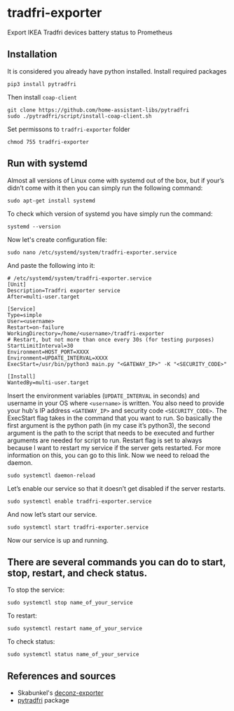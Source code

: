 # tradfri-exporter
Export IKEA Tradfri devices battery status to Prometheus

## Installation

It is considered you already have python installed. Install required packages

```
pip3 install pytradfri 
```
Then install `coap-client`
```
git clone https://github.com/home-assistant-libs/pytradfri 
sudo ./pytradfri/script/install-coap-client.sh
```
Set permissons to `tradfri-exporter` folder
```
chmod 755 tradfri-exporter
```
## Run with systemd

Almost all versions of Linux come with systemd out of the box, but if your’s didn’t come with it then you can simply run the following command:
```
sudo apt-get install systemd
```

To check which version of systemd you have simply run the command:
```
systemd --version
```

Now let's create configuration file:
```
sudo nano /etc/systemd/system/tradfri-exporter.service
```

And paste the following into it:
```
# /etc/systemd/system/tradfri-exporter.service
[Unit]
Description=Tradfri exporter service
After=multi-user.target

[Service]
Type=simple
User=<username>
Restart=on-failure
WorkingDirectory=/home/<username>/tradfri-exporter
# Restart, but not more than once every 30s (for testing purposes)
StartLimitInterval=30
Environment=HOST_PORT=XXXX
Environment=UPDATE_INTERVAL=XXXX
ExecStart=/usr/bin/python3 main.py "<GATEWAY_IP>" -K "<SECURITY_CODE>"

[Install]
WantedBy=multi-user.target
```

Insert the environment variables (`UPDATE_INTERVAL` in seconds) and username in your OS where `<username>` is written. You also need to provide your hub's IP address `<GATEWAY_IP>` and security code `<SECURITY_CODE>`. The ExecStart flag takes in the command that you want to run. So basically the first argument is the python path (in my case it’s python3), the second argument is the path to the script that needs to be executed and further arguments are needed for script to run. Restart flag is set to always because I want to restart my service if the server gets restarted. For more information on this, you can go to this link. Now we need to reload the daemon.
```
sudo systemctl daemon-reload
```

Let’s enable our service so that it doesn’t get disabled if the server restarts.
```
sudo systemctl enable tradfri-exporter.service
```

And now let’s start our service.
```
sudo systemctl start tradfri-exporter.service
```

Now our service is up and running.

## There are several commands you can do to start, stop, restart, and check status.
To stop the service:
```
sudo systemctl stop name_of_your_service
```
To restart:
```
sudo systemctl restart name_of_your_service
```

To check status:
```
sudo systemctl status name_of_your_service
```

## References and sources
* Skabunkel's [deconz-exporter](https://github.com/Skabunkel/deconz-exporter)
* [pytradfri](https://github.com/home-assistant-libs/pytradfri) package

